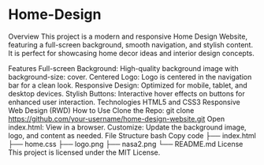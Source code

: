 # Home-Design
Overview
This project is a modern and responsive Home Design Website, featuring a full-screen background, smooth navigation, and stylish content. It is perfect for showcasing home decor ideas and interior design concepts.

Features
Full-screen Background: High-quality background image with background-size: cover.
Centered Logo: Logo is centered in the navigation bar for a clean look.
Responsive Design: Optimized for mobile, tablet, and desktop devices.
Stylish Buttons: Interactive hover effects on buttons for enhanced user interaction.
Technologies
HTML5 and CSS3
Responsive Web Design (RWD)
How to Use
Clone the Repo: git clone https://github.com/your-username/home-design-website.git
Open index.html: View in a browser.
Customize: Update the background image, logo, and content as needed.
File Structure
bash
Copy code
├── index.html
├── home.css
├── logo.png
├── nasa2.png
└── README.md
License
This project is licensed under the MIT License.
